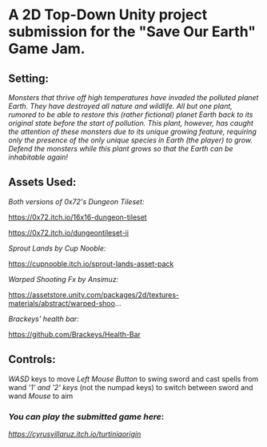 # A 2D Top-Down Unity project submission for the "Save Our Earth" Game Jam.

## Setting: 
_Monsters that thrive off high temperatures have invaded the polluted planet Earth. They have destroyed all nature and wildlife. All but one plant, rumored to be able to restore this (rather fictional) planet Earth back to its original state before the start of pollution. This plant, however, has caught the attention of these monsters due to its unique growing feature, requiring only the presence of the only unique species in Earth (the player) to grow.  Defend the monsters while this plant grows so that the Earth can be inhabitable again!_

## Assets Used:

_Both versions of 0x72's Dungeon Tileset:_

https://0x72.itch.io/16x16-dungeon-tileset

https://0x72.itch.io/dungeontileset-ii

_Sprout Lands by Cup Nooble:_

https://cupnooble.itch.io/sprout-lands-asset-pack

_Warped Shooting Fx by Ansimuz:_

https://assetstore.unity.com/packages/2d/textures-materials/abstract/warped-shoo...

_Brackeys' health bar:_

https://github.com/Brackeys/Health-Bar

## Controls:

_WASD_ keys to move
_Left Mouse Button_ to swing sword and cast spells from wand
_'1' and '2' keys_ (not the numpad keys) to switch between sword and wand
_Mouse_ to aim

### _You can play the submitted game here_:
_https://cyrusvillaruz.itch.io/turtiniaorigin_
